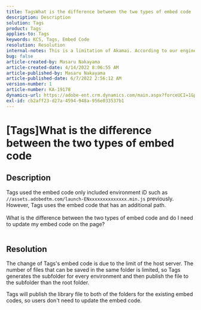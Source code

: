 ```yaml
---
title: TagsWhat is the difference between the two types of embed code
description: Description
solution: Tags
product: Tags
applies-to: Tags
keywords: KCS, Tags, Embed Code
resolution: Resolution
internal-notes: This is a limitation of Akamai. According to our engineer.
bug: false
article-created-by: Masaru Nakayama
article-created-date: 4/14/2022 8:06:55 AM
article-published-by: Masaru Nakayama
article-published-date: 6/7/2022 2:56:12 AM
version-number: 1
article-number: KA-19178
dynamics-url: https://adobe-ent.crm.dynamics.com/main.aspx?forceUCI=1&pagetype=entityrecord&etn=knowledgearticle&id=b163e3b7-c9bb-ec11-983f-0022480b43aa
exl-id: cb2aff23-d27a-4594-948a-956e033537b1
---
```

# [Tags]What is the difference between the two types of embed code

## Description

Tags used the embed code only included environment iD such as `//assets.adobedtm.com/launch-ENxxxxxxxxxxxxxx.min.js` previously. However, Tags uses the embed code that has an additional path. <br><br>What is the difference between the two types of embed code and do I need to update my embed code on the page?
<br> 

## Resolution


The change of Tags's embed code is due to the limit of the host server. The number of files that can be saved in the same folder is limited, so Tags generates the subfolder for every environment and then publish the file to the subfolder than the root folder.

Tags will publish the library file to both of the folders for the existing embed codes, so users don't need to update the embed code.
